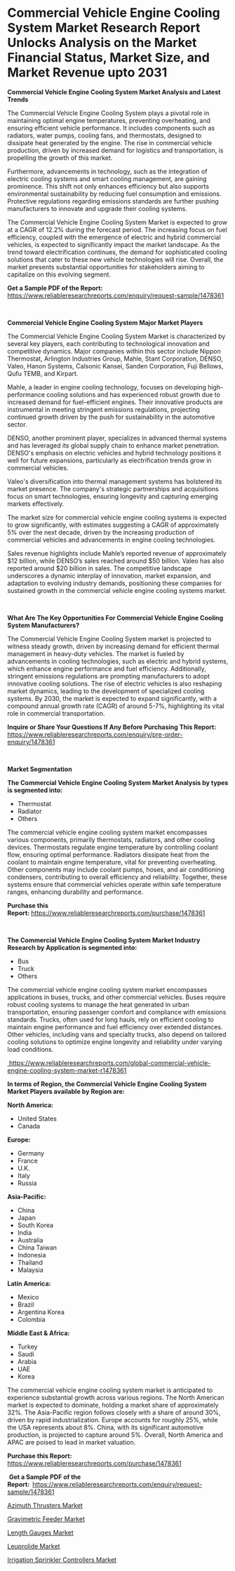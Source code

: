 <p><h1>Commercial Vehicle Engine Cooling System Market Research Report Unlocks Analysis on the Market Financial Status, Market Size, and Market Revenue upto 2031</h1></p><p><strong>Commercial Vehicle Engine Cooling System Market Analysis and Latest Trends</strong></p>
<p><p>The Commercial Vehicle Engine Cooling System plays a pivotal role in maintaining optimal engine temperatures, preventing overheating, and ensuring efficient vehicle performance. It includes components such as radiators, water pumps, cooling fans, and thermostats, designed to dissipate heat generated by the engine. The rise in commercial vehicle production, driven by increased demand for logistics and transportation, is propelling the growth of this market.</p><p>Furthermore, advancements in technology, such as the integration of electric cooling systems and smart cooling management, are gaining prominence. This shift not only enhances efficiency but also supports environmental sustainability by reducing fuel consumption and emissions. Protective regulations regarding emissions standards are further pushing manufacturers to innovate and upgrade their cooling systems. </p><p>The Commercial Vehicle Engine Cooling System Market is expected to grow at a CAGR of 12.2% during the forecast period. The increasing focus on fuel efficiency, coupled with the emergence of electric and hybrid commercial vehicles, is expected to significantly impact the market landscape. As the trend toward electrification continues, the demand for sophisticated cooling solutions that cater to these new vehicle technologies will rise. Overall, the market presents substantial opportunities for stakeholders aiming to capitalize on this evolving segment.</p></p>
<p><strong>Get a Sample PDF of the Report:&nbsp;</strong> <a href="https://www.reliableresearchreports.com/enquiry/request-sample/1478361?utm_campaign=83&utm_medium=2&utm_source=Github&utm_content=ia&utm_term=18102024&utm_id=commercial-vehicle-engine-cooling-system">https://www.reliableresearchreports.com/enquiry/request-sample/1478361</a></p>
<p>&nbsp;</p>
<p><strong>Commercial Vehicle Engine Cooling System Major Market Players</strong></p>
<p><p>The Commercial Vehicle Engine Cooling System Market is characterized by several key players, each contributing to technological innovation and competitive dynamics. Major companies within this sector include Nippon Thermostat, Arlington Industries Group, Mahle, Stant Corporation, DENSO, Valeo, Hanon Systems, Calsonic Kansei, Sanden Corporation, Fuji Bellows, Qufu TEMB, and Kirpart.</p><p>Mahle, a leader in engine cooling technology, focuses on developing high-performance cooling solutions and has experienced robust growth due to increased demand for fuel-efficient engines. Their innovative products are instrumental in meeting stringent emissions regulations, projecting continued growth driven by the push for sustainability in the automotive sector.</p><p>DENSO, another prominent player, specializes in advanced thermal systems and has leveraged its global supply chain to enhance market penetration. DENSO's emphasis on electric vehicles and hybrid technology positions it well for future expansions, particularly as electrification trends grow in commercial vehicles.</p><p>Valeo's diversification into thermal management systems has bolstered its market presence. The company's strategic partnerships and acquisitions focus on smart technologies, ensuring longevity and capturing emerging markets effectively.</p><p>The market size for commercial vehicle engine cooling systems is expected to grow significantly, with estimates suggesting a CAGR of approximately 5% over the next decade, driven by the increasing production of commercial vehicles and advancements in engine cooling technologies.</p><p>Sales revenue highlights include Mahle’s reported revenue of approximately $12 billion, while DENSO’s sales reached around $50 billion. Valeo has also reported around $20 billion in sales. The competitive landscape underscores a dynamic interplay of innovation, market expansion, and adaptation to evolving industry demands, positioning these companies for sustained growth in the commercial vehicle engine cooling systems market.</p></p>
<p>&nbsp;</p>
<p><strong>What Are The Key Opportunities For Commercial Vehicle Engine Cooling System Manufacturers?</strong></p>
<p><p>The Commercial Vehicle Engine Cooling System market is projected to witness steady growth, driven by increasing demand for efficient thermal management in heavy-duty vehicles. The market is fueled by advancements in cooling technologies, such as electric and hybrid systems, which enhance engine performance and fuel efficiency. Additionally, stringent emissions regulations are prompting manufacturers to adopt innovative cooling solutions. The rise of electric vehicles is also reshaping market dynamics, leading to the development of specialized cooling systems. By 2030, the market is expected to expand significantly, with a compound annual growth rate (CAGR) of around 5-7%, highlighting its vital role in commercial transportation.</p></p>
<p><strong>Inquire or Share Your Questions If Any Before Purchasing This Report:</strong> <a href="https://www.reliableresearchreports.com/enquiry/pre-order-enquiry/1478361?utm_campaign=83&utm_medium=2&utm_source=Github&utm_content=ia&utm_term=18102024&utm_id=commercial-vehicle-engine-cooling-system">https://www.reliableresearchreports.com/enquiry/pre-order-enquiry/1478361</a></p>
<p>&nbsp;</p>
<p><strong>Market Segmentation</strong></p>
<p><strong>The Commercial Vehicle Engine Cooling System Market Analysis by types is segmented into:</strong></p>
<p><ul><li>Thermostat</li><li>Radiator</li><li>Others</li></ul></p>
<p><p>The commercial vehicle engine cooling system market encompasses various components, primarily thermostats, radiators, and other cooling devices. Thermostats regulate engine temperature by controlling coolant flow, ensuring optimal performance. Radiators dissipate heat from the coolant to maintain engine temperature, vital for preventing overheating. Other components may include coolant pumps, hoses, and air conditioning condensers, contributing to overall efficiency and reliability. Together, these systems ensure that commercial vehicles operate within safe temperature ranges, enhancing durability and performance.</p></p>
<p><strong>Purchase this Report:&nbsp;</strong><a href="https://www.reliableresearchreports.com/purchase/1478361?utm_campaign=83&utm_medium=2&utm_source=Github&utm_content=ia&utm_term=18102024&utm_id=commercial-vehicle-engine-cooling-system">https://www.reliableresearchreports.com/purchase/1478361</a></p>
<p>&nbsp;</p>
<p><strong>The Commercial Vehicle Engine Cooling System Market Industry Research by Application is segmented into:</strong></p>
<p><ul><li>Bus</li><li>Truck</li><li>Others</li></ul></p>
<p><p>The commercial vehicle engine cooling system market encompasses applications in buses, trucks, and other commercial vehicles. Buses require robust cooling systems to manage the heat generated in urban transportation, ensuring passenger comfort and compliance with emissions standards. Trucks, often used for long hauls, rely on efficient cooling to maintain engine performance and fuel efficiency over extended distances. Other vehicles, including vans and specialty trucks, also depend on tailored cooling solutions to optimize engine longevity and reliability under varying load conditions.</p></p>
<p><a href="https://www.reliableresearchreports.com/global-commercial-vehicle-engine-cooling-system-market-r1478361?utm_campaign=83&utm_medium=2&utm_source=Github&utm_content=ia&utm_term=18102024&utm_id=commercial-vehicle-engine-cooling-system">&nbsp;https://www.reliableresearchreports.com/global-commercial-vehicle-engine-cooling-system-market-r1478361</a></p>
<p><strong>In terms of Region, the Commercial Vehicle Engine Cooling System Market Players available by Region are:</strong></p>
<p>
    <p> <strong> North America: </strong>
        <ul>
            <li>United States</li>
            <li>Canada</li>
        </ul>
        </p> 
    <p> <strong> Europe: </strong>
        <ul>
            <li>Germany</li>
            <li>France</li>
            <li>U.K.</li>
            <li>Italy</li>
            <li>Russia</li>
        </ul>
        </p> 
    <p> <strong> Asia-Pacific: </strong>
        <ul>
            <li>China</li>
            <li>Japan</li>
            <li>South Korea</li>
            <li>India</li>
            <li>Australia</li>
            <li>China Taiwan</li>
            <li>Indonesia</li>
            <li>Thailand</li>
            <li>Malaysia</li>
        </ul>
        </p> 
    <p> <strong> Latin America: </strong>
        <ul>
            <li>Mexico</li>
            <li>Brazil</li>
            <li>Argentina Korea</li>
            <li>Colombia</li>
        </ul>
        </p> 
    <p> <strong> Middle East & Africa: </strong>
        <ul>
            <li>Turkey</li>
            <li>Saudi</li>
            <li>Arabia</li>
            <li>UAE</li>
            <li>Korea</li>
        </ul>
    </p>
    </p>
<p><p>The commercial vehicle engine cooling system market is anticipated to experience substantial growth across various regions. The North American market is expected to dominate, holding a market share of approximately 32%. The Asia-Pacific region follows closely with a share of around 30%, driven by rapid industrialization. Europe accounts for roughly 25%, while the USA represents about 8%. China, with its significant automotive production, is projected to capture around 5%. Overall, North America and APAC are poised to lead in market valuation.</p></p>
<p><strong>Purchase this Report: </strong><a href="https://www.reliableresearchreports.com/purchase/1478361?utm_campaign=83&utm_medium=2&utm_source=Github&utm_content=ia&utm_term=18102024&utm_id=commercial-vehicle-engine-cooling-system">https://www.reliableresearchreports.com/purchase/1478361</a></p>
<p>&nbsp;<strong>Get a Sample PDF of the Report:&nbsp;&nbsp;</strong><a href="https://www.reliableresearchreports.com/enquiry/request-sample/1478361?utm_campaign=83&utm_medium=2&utm_source=Github&utm_content=ia&utm_term=18102024&utm_id=commercial-vehicle-engine-cooling-system">https://www.reliableresearchreports.com/enquiry/request-sample/1478361</a></p>
<p><strong></strong></p>
<p><p><a href="https://issuu.com/reportprime-2/docs/azimuth-thrusters-market-size-2030._e98d983fa99fb3?utm_campaign=83&utm_medium=2&utm_source=Github&utm_content=ia&utm_term=18102024&utm_id=commercial-vehicle-engine-cooling-system">Azimuth Thrusters Market</a></p><p><a href="https://issuu.com/reportprime-2/docs/gravimetric-feeder-market-size-2030_af62abf363ac1c?utm_campaign=83&utm_medium=2&utm_source=Github&utm_content=ia&utm_term=18102024&utm_id=commercial-vehicle-engine-cooling-system">Gravimetric Feeder Market</a></p><p><a href="https://www.linkedin.com/pulse/length-gauges-market-investigation-industry-evolution-forecast-4a3lc?utm_campaign=83&utm_medium=2&utm_source=Github&utm_content=ia&utm_term=18102024&utm_id=commercial-vehicle-engine-cooling-system">Length Gauges Market</a></p><p><a href="https://github.com/leonidmsw5y/Market-Research-Report-List-1/blob/main/leuprolide-market.md?utm_campaign=83&utm_medium=2&utm_source=Github&utm_content=ia&utm_term=18102024&utm_id=commercial-vehicle-engine-cooling-system">Leuprolide Market</a></p><p><a href="https://www.linkedin.com/pulse/irrigation-sprinkler-controllers-industry-insights-report-sfxdc?utm_campaign=83&utm_medium=2&utm_source=Github&utm_content=ia&utm_term=18102024&utm_id=commercial-vehicle-engine-cooling-system">Irrigation Sprinkler Controllers Market</a></p></p>